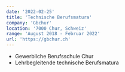 ```yaml
---
date: '2022-02-25'
title: 'Technische Berufsmatura'
company: 'Gbchur'
location: '7000 Chur, Schweiz'
range: 'August 2018 - Februar 2022'
url: 'https://gbchur.ch'
---
```


- Gewerbliche Berufsschule Chur
- Lehrbegleitende technische Berufsmatura
